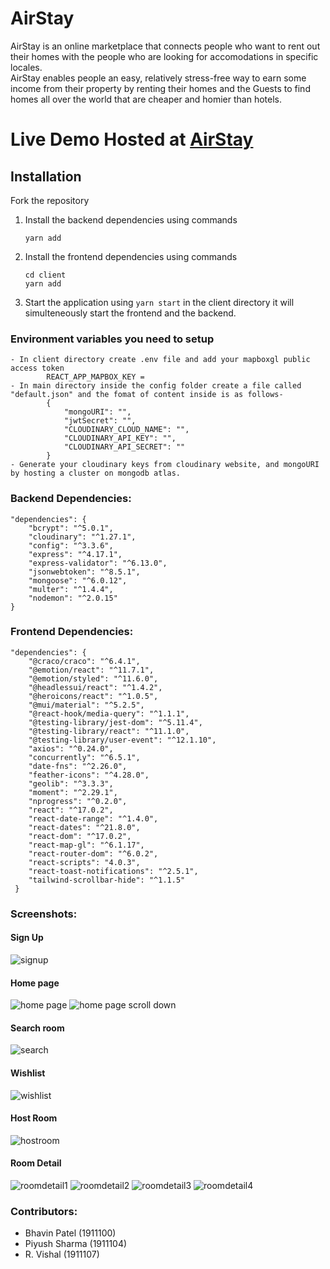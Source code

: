 # AirStay

AirStay is an online marketplace that connects people who want
to rent out their homes with the people who are looking for
accomodations in specific locales. <br>
AirStay enables people an easy, relatively stress-free way to
earn some income from their property by renting their homes and the Guests to find
homes all over the world that are cheaper and homier than hotels.

# Live Demo Hosted at [AirStay](https://airstay16.herokuapp.com/)

## Installation

Fork the repository

1. Install the backend dependencies using commands
    ```
    yarn add
    ```
2. Install the frontend dependencies using commands
    ```
    cd client
    yarn add
    ```
3. Start the application using `yarn start` in the client directory it will simulteneously start the frontend and the backend.

### Environment variables you need to setup

    - In client directory create .env file and add your mapboxgl public access token
            REACT_APP_MAPBOX_KEY =
    - In main directory inside the config folder create a file called "default.json" and the fomat of content inside is as follows-
            {
                "mongoURI": "",
                "jwtSecret": "",
                "CLOUDINARY_CLOUD_NAME": "",
                "CLOUDINARY_API_KEY": "",
                "CLOUDINARY_API_SECRET": ""
            }
    - Generate your cloudinary keys from cloudinary website, and mongoURI by hosting a cluster on mongodb atlas.

### Backend Dependencies:

```
"dependencies": {
    "bcrypt": "^5.0.1",
    "cloudinary": "^1.27.1",
    "config": "^3.3.6",
    "express": "^4.17.1",
    "express-validator": "^6.13.0",
    "jsonwebtoken": "^8.5.1",
    "mongoose": "^6.0.12",
    "multer": "^1.4.4",
    "nodemon": "^2.0.15"
}
```

### Frontend Dependencies:

```
"dependencies": {
    "@craco/craco": "^6.4.1",
    "@emotion/react": "^11.7.1",
    "@emotion/styled": "^11.6.0",
    "@headlessui/react": "^1.4.2",
    "@heroicons/react": "^1.0.5",
    "@mui/material": "^5.2.5",
    "@react-hook/media-query": "^1.1.1",
    "@testing-library/jest-dom": "^5.11.4",
    "@testing-library/react": "^11.1.0",
    "@testing-library/user-event": "^12.1.10",
    "axios": "^0.24.0",
    "concurrently": "^6.5.1",
    "date-fns": "^2.26.0",
    "feather-icons": "^4.28.0",
    "geolib": "^3.3.3",
    "moment": "^2.29.1",
    "nprogress": "^0.2.0",
    "react": "^17.0.2",
    "react-date-range": "^1.4.0",
    "react-dates": "^21.8.0",
    "react-dom": "^17.0.2",
    "react-map-gl": "^6.1.17",
    "react-router-dom": "^6.0.2",
    "react-scripts": "4.0.3",
    "react-toast-notifications": "^2.5.1",
    "tailwind-scrollbar-hide": "^1.1.5"
 }
```

### Screenshots:

#### Sign Up

![signup](https://user-images.githubusercontent.com/77017010/147478733-c8c99d37-28ac-45c6-bf54-cdf51cac2bf1.png)

#### Home page

![home page](https://user-images.githubusercontent.com/77017010/147478584-5a132636-3097-43a8-8342-d70df4e936ef.png)
![home page scroll down](https://user-images.githubusercontent.com/77017010/147478628-70bcab4a-271f-42e3-a863-a291c00a7a4d.png)

#### Search room

![search](https://user-images.githubusercontent.com/77017010/147478779-ad96bc60-9fdc-448e-a300-30f15e529694.png)

#### Wishlist

![wishlist](https://user-images.githubusercontent.com/77017010/147478809-a573f2a9-0697-41e2-bd64-f32d4881618e.png)

#### Host Room

![hostroom](https://user-images.githubusercontent.com/77017010/147478942-e18d7318-df06-4e44-a9fc-48f919c850d6.png)

#### Room Detail

![roomdetail1](https://user-images.githubusercontent.com/68952732/147486483-991ba6c1-83b3-442d-9986-2fd9e299b5cf.jpg)
![roomdetail2](https://user-images.githubusercontent.com/68952732/147486511-e72fdbe3-e00c-4069-83ee-e75791078f9e.jpg)
![roomdetail3](https://user-images.githubusercontent.com/68952732/147486526-1e51138f-cdc5-444f-b58d-d44963b522fe.jpg)
![roomdetail4](https://user-images.githubusercontent.com/68952732/147486539-383ccf2d-7326-4795-bb2c-fe531e65aabd.jpg)

### Contributors:

-   Bhavin Patel (1911100)
-   Piyush Sharma (1911104)
-   R. Vishal (1911107)
